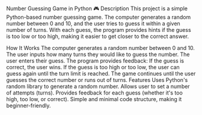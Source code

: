 Number Guessing Game in Python 🎮
Description
This project is a simple Python-based number guessing game. The computer generates a random number between 0 and 10, and the user tries to guess it within a given number of turns. With each guess, the program provides hints if the guess is too low or too high, making it easier to get closer to the correct answer.

How It Works
The computer generates a random number between 0 and 10.
The user inputs how many turns they would like to guess the number.
The user enters their guess.
The program provides feedback:
If the guess is correct, the user wins.
If the guess is too high or too low, the user can guess again until the turn limit is reached.
The game continues until the user guesses the correct number or runs out of turns.
Features
Uses Python's random library to generate a random number.
Allows user to set a number of attempts (turns).
Provides feedback for each guess (whether it's too high, too low, or correct).
Simple and minimal code structure, making it beginner-friendly.

